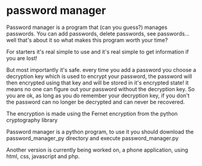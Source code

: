 # password manager

Password manager is a program that (can you guess?) manages passwords.
You can add passwords, delete passwords, see passwords... well that's about it
so what makes this program worth your time?

For starters it's real simple to use and it's real simple to get information if you are lost!

But most importantly it's safe. 
every time you add a password you choose a decryption key which is used to encrypt your password,
the password will then encrypted using that key and will be stored in it's encrypted state!
it means no one can figure out your password without the decryption key.
So you are ok, as long as you do remember your decryption key,
if you don't the password can no longer be decrypted and can never be recovered.

The encryption is made using the Fernet encryption from the python cryptography library

Password manager is a python program, to use it you should download the password_manager_py directory and execute password_manager.py

Another version is currently being worked on, a phone application, using html, css, javascript and php.

